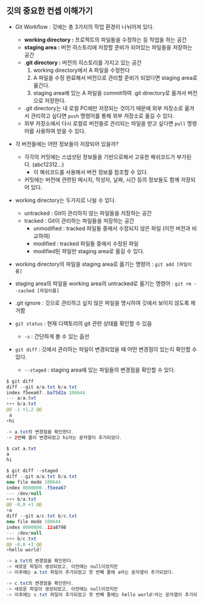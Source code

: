 ## 깃의 중요한 컨셉 이해가기

- Git Workflow : 깃에는 총 3가지의 작업 환경이 나뉘어져 있다.
    - **working directory :** 프로젝트의 파일들을 수정하는 등 작업을 하는 공간
    - **staging area :** 버전 히스토리에 저장할 준비가 되어있는 파일들을 저장하는 공간
    - .**git directory :** 버전의 히스토리를 가지고 있는 공간
        1. working directory에서 A 파일을 수정한다
        2. A 파일을 수정 완료해서 버전으로 관리할 준비가 되었다면 staging area로 옮긴다.
        3. staging area에 있는 A 파일을 commit하여 .git directory로 옮겨서 버전으로 저장한다.
    - .git directory는 내 로컬 PC에만 저장되는 것이기 때문에 외부 저장소로 옮겨서 관리하고 싶다면 `push` 명령어를 통해 외부 저장소로 옮길 수 있다.
    - 외부 저장소에서 다시 로컬로 버전들로 관리되는 파일을 받고 싶다면 `pull` 명령어를 사용하여 받을 수 있다.
- 각 버전들에는 어떤 정보들이 저장되어 있을까?
    - 각각의 커밋에는 스냅샷된 정보들을 기반으로해서 고유한 해쉬코드가 부가된다. (abc12312…)
        - 이 해쉬코드를 사용해서 버전 정보를 참조할 수 있다.
    - 커밋에는 버전에 관련된 메시지, 작성자, 날짜, 시간 등의 정보들도 함께 저장되어 있다.
- working directory는 두가지로 나뉠 수 있다.
    - untracked : Git이 관리하지 않는 파일들을 저장하는 공간
    - tracked : Git이 관리하는 파일들을 저장하는 공간
        - unmodified : tracked 파일들 중에서 수정되지 않은 파일 (이전 버전과 비교하여)
        - modified : tracked 파일들 중에서 수정된 파일
        - modified된 파일만 staging area로 옮길 수 있다.

- working directory의 파일을 staging area로 옮기는 명령어 : `git add [파일이름]`
- staging area의 파일을 working area의 untracked로 옮기는 명령어 : `git rm --cached [파일이름]`

- .git ignore : 깃으로 관리하고 싶지 않은 파일을 명시하여 깃에서 보이지 않도록 제거함

- `git status` : 현재 디렉토리의 git 관련 상태를 확인할 수 있음
    - `-s` : 간단하게 볼 수 있는 옵션

- `git diff` : 깃에서 관리하는 파일이 변경되었을 때 어떤 변경점이 있는지 확인할 수 있다.
    - `--staged` : staging area에 있는 파일들의 변경점을 확인할 수 있다.

```java
$ git diff
diff --git a/a.txt b/a.txt
index f5eea67..ba75d2a 100644
--- a/a.txt
+++ b/a.txt
@@ -1 +1,2 @@
 a
+hi

-> a.txt의 변경점을 확인한다.
-> 2번째 줄이 변경되었고 hi라는 문자열이 추가되었다.

$ cat a.txt
a
hi

$ git diff --staged
diff --git a/a.txt b/a.txt
new file mode 100644
index 0000000..f5eea67
--- /dev/null
+++ b/a.txt
@@ -0,0 +1 @@
+a
diff --git a/c.txt b/c.txt
new file mode 100644
index 0000000..12a8798
--- /dev/null
+++ b/c.txt
@@ -0,0 +1 @@
+hello world!

-> a.txt의 변경점을 확인한다.
-> 새로운 파일이 생성되었고, 이전에는 null이었지만 
-> 이후에는 a.txt 파일이 추가되었고 첫 번째 줄에 a라는 문자열이 추가되었다.

-> c.txt의 변경점을 확인한다.
-> 새로운 파일이 생성되었고, 이전에는 null이었지만
-> 이후에는 c.txt 파일이 추가되었고 첫 번째 줄에는 hello world!라는 문자열이 추가되었다.
```
